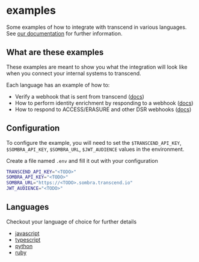 # examples

Some examples of how to integrate with transcend in various languages. See [our documentation](https://docs.transcend.io/) for further information.

## What are these examples

These examples are meant to show you what the integration will look like when you connect your internal systems to transcend.

Each language has an example of how to:

- Verify a webhook that is sent from transcend ([docs](https://docs.transcend.io/docs/receiving-webhooks))
- How to perform identity enrichment by responding to a webhook ([docs](https://docs.transcend.io/docs/identity-enrichment))
- How to respond to ACCESS/ERASURE and other DSR webhooks ([docs](https://docs.transcend.io/docs/responding-to-dsrs))

## Configuration

To configure the example, you will need to set the
`$TRANSCEND_API_KEY`, `$SOMBRA_API_KEY`, `$SOMBRA_URL`, `$JWT_AUDIENCE` values in the environment.

Create a file named `.env` and fill it out with your configuration

```sh
TRANSCEND_API_KEY="<TODO>"
SOMBRA_API_KEY="<TODO>"
SOMBRA_URL="https://<TODO>.sombra.transcend.io"
JWT_AUDIENCE="<TODO>"
```

## Languages

Checkout your language of choice for further details

- [javascript](./javascript)
- [typescript](./typescript)
- [python](./python)
- [ruby](./ruby)
